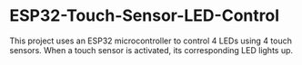 # ESP32-Touch-Sensor-LED-Control
This project uses an ESP32 microcontroller to control 4 LEDs using 4 touch sensors. When a touch sensor is activated, its corresponding LED lights up.
